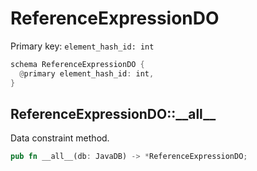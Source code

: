 # ReferenceExpressionDO

Primary key: `element_hash_id: int`

```rust
schema ReferenceExpressionDO {
  @primary element_hash_id: int,
}
```
## ReferenceExpressionDO::\_\_all\_\_

Data constraint method.

```rust
pub fn __all__(db: JavaDB) -> *ReferenceExpressionDO;
```
